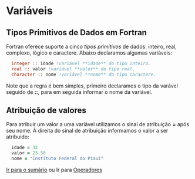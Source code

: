 # Variáveis
## Tipos Primitivos de Dados em Fortran
Fortran oferece suporte a cinco *tipos primitivos* de dados: inteiro, real, complexo, lógico e caractere.
Abaixo declaramos algumas variáveis:
```fortran 
  integer :: idade !variável **idade** do tipo inteiro.
  real :: valor !variável **valor** do tipo real.
  character :: nome !variável **nome** do tipo caractere.
```
Note que a regra é bem simples, primeiro declaramos o tipo  da varável seguido de **::**, para em seguida informar o nome da variável.

## Atribuição de valores
Para atribuir um valor a uma variável utilizamos o sinal de atribuição **=** após seu nome. Á direita do sinal de atribuição informamos o valor a ser atribuido:

```fortran 
  idade = 32
  valor = 23.50
  nome = "Instituto Federal do Piauí"
```
[Ir para o sumário](https://github.com/sunfreitas/apostila-gfortran/blob/master/00.sumario.md) ou Ir para [Operadores](https://github.com/sunfreitas/apostila-gfortran/blob/master/03.operadores.md)
